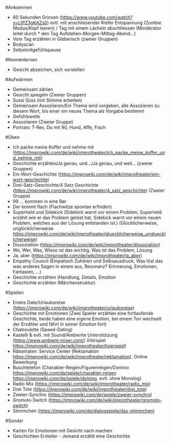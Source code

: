 #Ankommen
* 60 Sekunden Grinsen (https://www.youtube.com/watch?v=LtPZ3gKAZs0) evtl. mit anschliesender Kiefer Entspannung (Zombie Modus/Kopf leeren) / Tag mit einem Lächeln abschliessen (Morderator leitet durch * den Tag Aufstehen-Morgen-Mittag-Abend...)
* Vom Tag erzählen in Gibberisch (zweier Gruppen)
* Bodyscan
* Selbstmitgefühlspause

#Kennenlernen
* Gesicht abzeichen, sich vorstellen

#Aufwärmen
* Gemeinsam zählen
* Gesicht spiegeln (Zweier Gruppen)
* Sussi Süss (mit Stimme arbeiten)
* Gemeinsam Assoziieren/Ein Thema wird vorgeben, alle Assozieren zu diesem Wort, bis einer ein neues Thema als Vorgabe bestimmt
* Gefühlswelle
* Assoziieren (Zweier Gruppe)
* Portrais: T-Rex, Du mit 90, Hund, Affe, Fisch

#Üben
* Ich packe meine Koffer und nehme mit (https://improwiki.com/de/wiki/improtheater/ich_packe_meine_koffer_und_nehme_mit)
* Geschichte erzählen/Ja genau, und.../Ja genau, und weil... (zweier Gruppen)
* Ein-Wort-Geschichte (https://improwiki.com/de/wiki/improtheater/ein-wort-geschichte)
* Drei-Satz-Geschichte/4 Satz Geschichte (https://improwiki.com/de/wiki/improtheater/4_satz_geschichte) (Zweier Gruppe)
* 99 ... kommen in eine Bar
* Der kommt flach (Flachwitze spontan erfinden)
* Superheld und Sidekick (Sidekick warnt vor einem Problem, Superheld erzählt wie er das Problem gelöst hat, Sidekick warnt vor einem neuen Problem, welches aus der Lösung entstanden ist.) (Glücklicherweise, unglücklicherweise https://improwiki.com/de/wiki/improtheater/gluecklicherweise_ungluecklicherweise)
* Dissoziation (https://improwiki.com/de/wiki/improtheater/dissoziation)
* Wo, Wer, Was, Wieso ist das wichtig, Was ist das Problem, Lösung
* Ja, aber (https://improwiki.com/de/wiki/improtheater/ja_aber)
* Empathy Council (Empatisch Zuhören und Selbsausdruck, Was löst das was anderes Sagen in einem aus, Resonanz? Erinnerung, Emotionen, Fantasien, ...)
* Geschichte erzählen (Handlung, Details, Emotion
* Geschichte erzählen (Märchenstruktur)

#Spielen
* Erstes Date/Urlaubsreise (https://improwiki.com/de/wiki/improtheater/urlaubsreise)
* Geschichte mit Emotionen (Zwei Spieler erzählen eine fortlaufende Geschichte, beide haben eine eigene Emotion, bei einem Ton wechselt der Erzähler und fährt in seiner Emotion fort)
* Chatroulette (Speed-Dating)
* Kastelli & evtl. mit Sound/Ambiente Unterstützung (https://www.ambient-mixer.com/) (Hörspiel https://improwiki.com/de/wiki/improtheater/hoerspiel)
* Rätselraten: Service Center (Reklamation https://improwiki.com/de/wiki/improtheater/reklamation), Online Bewerbung
* Buschtelefon (Charakter-Reigen/Figurenreigen/Domino https://improwiki.com/de/spiele/charakter-reigen https://improwiki.com/de/spiele/domino, evtl. ohne Monolog)
* Radio Mix (https://improwiki.com/de/wiki/improtheater/radio_mix)
* Drei Tote (https://improwiki.com/de/wiki/improtheater/drei_tote)
* Zweier-Synchro (https://improwiki.com/de/spiele/zweier-synchro)
* Gromolo-Switch (https://improwiki.com/de/wiki/improtheater/gromolo-switch)
* Stimmchen (https://improwiki.com/de/dialogspiele/das-stimmchen)

#Sonder
* Karten für Emotionen mit Gesicht nach machen
* Geschichten Ersteller - Jemand erzählt eine Geschichte